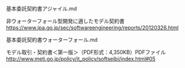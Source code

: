 
基本委託契約書アジャイル.md

非ウォーターフォール型開発に適したモデル契約書
https://www.ipa.go.jp/sec/softwareengineering/reports/20120326.html

基本委託契約書ウォーターフォール.md

モデル取引・契約書＜第一版＞（PDF形式：4,350KB）PDFファイル
http://www.meti.go.jp/policy/it_policy/softseibi/index.html#05